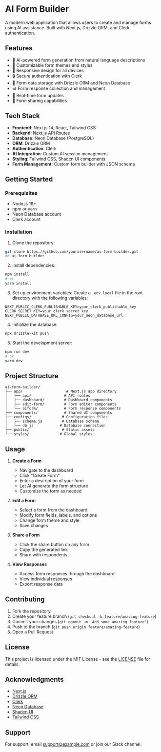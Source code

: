# AI Form Builder

A modern web application that allows users to create and manage forms using AI assistance. Built with Next.js, Drizzle ORM, and Clerk authentication.

## Features

- 🤖 AI-powered form generation from natural language descriptions
- 🎨 Customizable form themes and styles
- 📱 Responsive design for all devices
- 🔒 Secure authentication with Clerk
- 💾 Form data storage with Drizzle ORM and Neon Database
- 📊 Form response collection and management
- 🔄 Real-time form updates
- 🎯 Form sharing capabilities

## Tech Stack

- **Frontend**: Next.js 14, React, Tailwind CSS
- **Backend**: Next.js API Routes
- **Database**: Neon Database (PostgreSQL)
- **ORM**: Drizzle ORM
- **Authentication**: Clerk
- **AI Integration**: Custom AI session management
- **Styling**: Tailwind CSS, Shadcn UI components
- **Form Management**: Custom form builder with JSON schema

## Getting Started

### Prerequisites

- Node.js 18+ 
- npm or yarn
- Neon Database account
- Clerk account

### Installation

1. Clone the repository:
```bash
git clone https://github.com/yourusername/ai-form-builder.git
cd ai-form-builder
```

2. Install dependencies:
```bash
npm install
# or
yarn install
```

3. Set up environment variables:
Create a `.env.local` file in the root directory with the following variables:
```env
NEXT_PUBLIC_CLERK_PUBLISHABLE_KEY=your_clerk_publishable_key
CLERK_SECRET_KEY=your_clerk_secret_key
NEXT_PUBLIC_DATABASE_URL_CONFIG=your_neon_database_url
```

4. Initialize the database:
```bash
npx drizzle-kit push
```

5. Start the development server:
```bash
npm run dev
# or
yarn dev
```

## Project Structure

```
ai-form-builder/
├── app/                    # Next.js app directory
│   ├── api/               # API routes
│   ├── dashboard/         # Dashboard components
│   ├── edit-form/         # Form editor components
│   └── aiform/            # Form response components
├── components/            # Shared UI components
├── configs/              # Configuration files
│   ├── schema.js         # Database schema
│   └── db.js            # Database connection
├── public/               # Static assets
└── styles/              # Global styles
```

## Usage

1. **Create a Form**
   - Navigate to the dashboard
   - Click "Create Form"
   - Enter a description of your form
   - Let AI generate the form structure
   - Customize the form as needed

2. **Edit a Form**
   - Select a form from the dashboard
   - Modify form fields, labels, and options
   - Change form theme and style
   - Save changes

3. **Share a Form**
   - Click the share button on any form
   - Copy the generated link
   - Share with respondents

4. **View Responses**
   - Access form responses through the dashboard
   - View individual responses
   - Export response data

## Contributing

1. Fork the repository
2. Create your feature branch (`git checkout -b feature/amazing-feature`)
3. Commit your changes (`git commit -m 'Add some amazing feature'`)
4. Push to the branch (`git push origin feature/amazing-feature`)
5. Open a Pull Request

## License

This project is licensed under the MIT License - see the [LICENSE](LICENSE) file for details.

## Acknowledgments

- [Next.js](https://nextjs.org/)
- [Drizzle ORM](https://orm.drizzle.team/)
- [Clerk](https://clerk.com/)
- [Neon Database](https://neon.tech/)
- [Shadcn UI](https://ui.shadcn.com/)
- [Tailwind CSS](https://tailwindcss.com/)

## Support

For support, email support@example.com or join our Slack channel.
